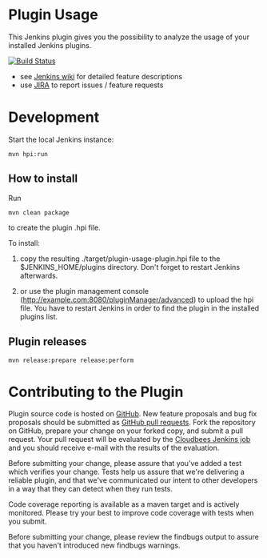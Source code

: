 Plugin Usage
============

This Jenkins plugin gives you the possibility to analyze the usage of your installed Jenkins plugins.

[![Build Status](https://jenkins.ci.cloudbees.com/job/plugins/job/plugin-usage-plugin/badge/icon)](https://jenkins.ci.cloudbees.com/job/plugins/job/plugin-usage-plugin/)

* see [Jenkins wiki](https://wiki.jenkins-ci.org/display/JENKINS/Plugin+Usage+Plugin+(Community)) for detailed feature descriptions
* use [JIRA](https://issues.jenkins-ci.org) to report issues / feature requests

Development
===========

Start the local Jenkins instance:

    mvn hpi:run


How to install
--------------

Run

	mvn clean package

to create the plugin .hpi file.


To install:

1. copy the resulting ./target/plugin-usage-plugin.hpi file to the $JENKINS_HOME/plugins directory. Don't forget to restart Jenkins afterwards.

2. or use the plugin management console (http://example.com:8080/pluginManager/advanced) to upload the hpi file. You have to restart Jenkins in order to find the plugin in the installed plugins list.

Plugin releases
---------------

	mvn release:prepare release:perform

Contributing to the Plugin
==========================

Plugin source code is hosted on [GitHub](https://github.com/jenkinsci/plugin-usage-plugin).
New feature proposals and bug fix proposals should be submitted as
[GitHub pull requests](https://help.github.com/articles/creating-a-pull-request).
Fork the repository on GitHub, prepare your change on your forked
copy, and submit a pull request.  Your pull request will be evaluated
by the [Cloudbees Jenkins job](https://jenkins.ci.cloudbees.com/job/plugins/job/plugin-usage-plugin/)
and you should receive e-mail with the results of the evaluation.

Before submitting your change, please assure that you've added a test
which verifies your change.  Tests help us assure that we're delivering a reliable
plugin, and that we've communicated our intent to other developers in
a way that they can detect when they run tests.

Code coverage reporting is available as a maven target and is actively
monitored.  Please try your best to improve code coverage with tests
when you submit.

Before submitting your change, please review the findbugs output to
assure that you haven't introduced new findbugs warnings.
